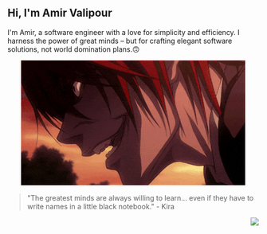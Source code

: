 ## Hi, I'm Amir Valipour 

I'm Amir, a software engineer with a love for simplicity and efficiency.
I harness the power of great minds – but for crafting elegant software solutions, not world domination plans.🙃

<p align="center">
  <img src="https://github.com/KiraTheGenius/KiraTheGenius/blob/main/1_evil(1).gif" width="450" />
</p>

> "The greatest minds are always willing to learn... even if they have to write names in a little black notebook." - Kira
<p align="right">
  <img src="https://komarev.com/ghpvc/?username=KiraTheGenius&color=red" />
</p>
